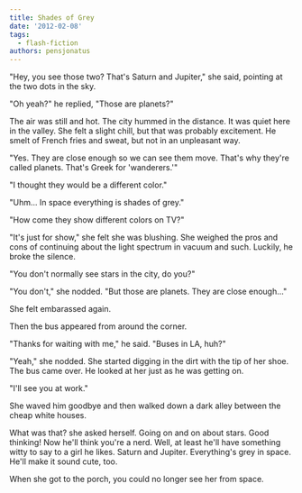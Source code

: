 ```yaml
---
title: Shades of Grey
date: '2012-02-08'
tags:
  - flash-fiction
authors: pensjonatus
---
```


"Hey, you see those two? That's Saturn and Jupiter," she said, pointing at the
two dots in the sky.

<!-- truncate -->

"Oh yeah?" he replied, "Those are planets?"

The air was still and hot. The city hummed in the distance. It was quiet here in
the valley. She felt a slight chill, but that was probably excitement. He smelt
of French fries and sweat, but not in an unpleasant way.

"Yes. They are close enough so we can see them move. That's why they're called
planets. That's Greek for 'wanderers.'"

"I thought they would be a different color."

"Uhm... In space everything is shades of grey."

"How come they show different colors on TV?"

"It's just for show," she felt she was blushing. She weighed the pros and cons
of continuing about the light spectrum in vacuum and such. Luckily, he broke the
silence.

"You don't normally see stars in the city, do you?"

"You don't," she nodded. "But those are planets. They are close enough..."

She felt embarassed again.

Then the bus appeared from around the corner.

"Thanks for waiting with me," he said. "Buses in LA, huh?"

"Yeah," she nodded. She started digging in the dirt with the tip of her shoe.
The bus came over. He looked at her just as he was getting on.

"I'll see you at work."

She waved him goodbye and then walked down a dark alley between the cheap white
houses.

What was that? she asked herself. Going on and on about stars. Good thinking!
Now he'll think you're a nerd. Well, at least he'll have something witty to say
to a girl he likes. Saturn and Jupiter. Everything's grey in space. He'll make
it sound cute, too.

When she got to the porch, you could no longer see her from space.
